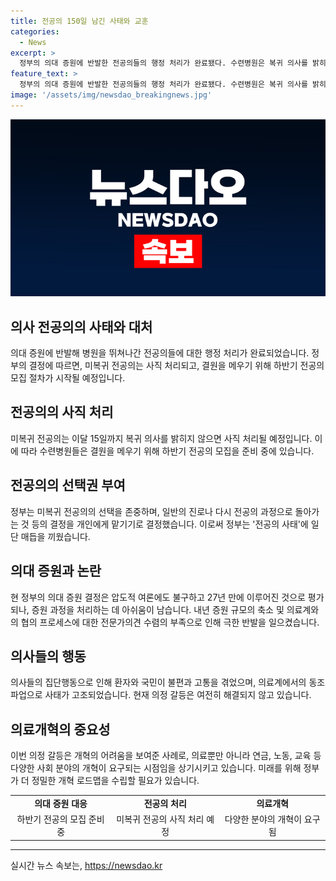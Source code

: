 ```yaml
---
title: 전공의 150일 남긴 사태와 교훈
categories:
  - News
excerpt: >
  정부의 의대 증원에 반발한 전공의들의 행정 처리가 완료됐다. 수련병원은 복귀 의사를 밝히지 않은 전공의를 사직 처리하고 하반기 전공의 모집을 시작하기로 결정했다. 정부는 의사의 선택에 따라 일반의로 남거나 다시 전공의 과정을 밟게 할 것이며, 의대 증원과 관련하여 압도적 여론에도 불구하고 굴복하지 않음을 보여줬으나 증원 과정을 매끄럽게 풀지 못한 점이 아쉽다. 또한 의사들의 반발은 의료계의 협의 부족에서 비롯된 것으로, 의료개혁 과정을 통해 정부가 보다 정밀한 개혁 로드맵을 마련해야 한다.
feature_text: >
  정부의 의대 증원에 반발한 전공의들의 행정 처리가 완료됐다. 수련병원은 복귀 의사를 밝히지 않은 전공의를 사직 처리하고 하반기 전공의 모집을 시작하기로 결정했다. 정부는 의사의 선택에 따라 일반의로 남거나 다시 전공의 과정을 밟게 할 것이며, 의대 증원과 관련하여 압도적 여론에도 불구하고 굴복하지 않음을 보여줬으나 증원 과정을 매끄럽게 풀지 못한 점이 아쉽다. 또한 의사들의 반발은 의료계의 협의 부족에서 비롯된 것으로, 의료개혁 과정을 통해 정부가 보다 정밀한 개혁 로드맵을 마련해야 한다.
image: '/assets/img/newsdao_breakingnews.jpg'
---
```


<p><img src="/assets/img/newsdao_breakingnews.jpg" alt="implanttips 속보" /></p>

<h2>의사 전공의의 사태와 대처</h2>

<p data-ke-size="size16">의대 증원에 반발해 병원을 뛰쳐나간 전공의들에 대한 행정 처리가 완료되었습니다. 정부의 결정에 따르면, 미복귀 전공의는 사직 처리되고, 결원을 메우기 위해 하반기 전공의 모집 절차가 시작될 예정입니다.</p>

<h2 data-ke-size="size26">전공의의 사직 처리</h2>

<p data-ke-size="size16">미복귀 전공의는 이달 15일까지 복귀 의사를 밝히지 않으면 사직 처리될 예정입니다. 이에 따라 수련병원들은 결원을 메우기 위해 하반기 전공의 모집을 준비 중에 있습니다.</p>

<h2 data-ke-size="size26">전공의의 선택권 부여</h2>

<p data-ke-size="size16">정부는 미복귀 전공의의 선택을 존중하며, 일반의 진로나 다시 전공의 과정으로 돌아가는 것 등의 결정을 개인에게 맡기기로 결정했습니다. 이로써 정부는 '전공의 사태'에 일단 매듭을 끼웠습니다.</p>

<h2 data-ke-size="size26">의대 증원과 논란</h2>

<p data-ke-size="size16">현 정부의 의대 증원 결정은 압도적 여론에도 불구하고 27년 만에 이루어진 것으로 평가되나, 증원 과정을 처리하는 데 아쉬움이 남습니다. 내년 증원 규모의 축소 및 의료계와의 협의 프로세스에 대한 전문가의견 수렴의 부족으로 인해 극한 반발을 일으켰습니다.</p>

<h2 data-ke-size="size26">의사들의 행동</h2>

<p data-ke-size="size16">의사들의 집단행동으로 인해 환자와 국민이 불편과 고통을 겪었으며, 의료계에서의 동조 파업으로 사태가 고조되었습니다. 현재 의정 갈등은 여전히 해결되지 않고 있습니다.</p>

<h2 data-ke-size="size26">의료개혁의 중요성</h2>

<p data-ke-size="size16">이번 의정 갈등은 개혁의 어려움을 보여준 사례로, 의료뿐만 아니라 연금, 노동, 교육 등 다양한 사회 분야의 개혁이 요구되는 시점임을 상기시키고 있습니다. 미래를 위해 정부가 더 정밀한 개혁 로드맵을 수립할 필요가 있습니다.</p>

<table>
<tbody>
<tr>
<td style="text-align: center; height: 17px;"><b>의대 증원 대응</b></td>
<td style="text-align: center; height: 17px;"><b>전공의 처리</b></td>
<td style="text-align: center; height: 17px;"><b>의료개혁</b></td>
</tr>
<tr>
<td style="text-align: center; height: 17px;">하반기 전공의 모집 준비 중</td>
<td style="text-align: center; height: 17px;">미복귀 전공의 사직 처리 예정</td>
<td style="text-align: center; height: 17px;">다양한 분야의 개혁이 요구됨</td>
</tr>
</tbody>
</table>

<hr>
실시간 뉴스 속보는, <a href="https://newsdao.kr" rel="dofollow">https://newsdao.kr</a>


